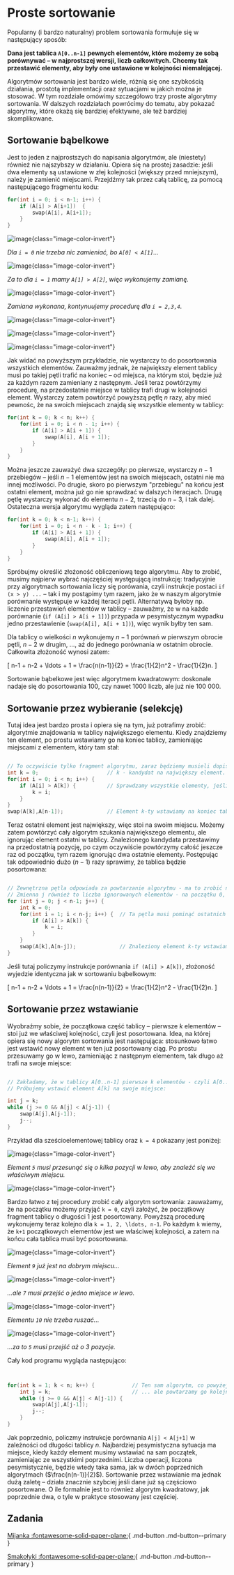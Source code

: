# Proste sortowanie

Popularny (i bardzo naturalny) problem sortowania formułuje się w następujący sposób:

**Dana jest tablica `A[0..n-1]` pewnych elementów, które możemy ze sobą porównywać –
w najprostszej wersji, liczb całkowitych. Chcemy tak przestawić elementy,
aby były one ustawione w kolejności niemalejącej.**

Algorytmów sortowania jest bardzo wiele, różnią się one szybkością działania, prostotą implementacji oraz sytuacjami w jakich można je stosować. W tym rozdziale omówimy szczegółowo trzy proste algorytmy sortowania. W dalszych rozdziałach powrócimy do tematu, aby pokazać algorytmy, które okażą się bardziej efektywne, ale też bardziej skomplikowane.

## Sortowanie bąbelkowe

Jest to jeden z najprostszych do napisania algorytmów, ale (niestety) również nie najszybszy w działaniu. Opiera się na prostej zasadzie: jeśli dwa elementy są ustawione w złej kolejności (większy przed mniejszym), należy je zamienić miejscami. Przejdźmy tak przez całą tablicę, za pomocą następującego fragmentu kodu:

```cpp
for(int i = 0; i < n-1; i++) {
    if (A[i] > A[i+1])	{
        swap(A[i], A[i+1]);
	}
}
```

![image](bubblesort0.png){class="image-color-invert"}

*Dla `i = 0` nie trzeba nic zamieniać, bo `A[0] < A[1]`...*

![image](bubblesort1.png){class="image-color-invert"}

*Za to dla `i = 1` mamy `A[1] > A[2]`, więc wykonujemy zamianę.*

![image](bubblesort2.png){class="image-color-invert"}

*Zamiana wykonana, kontynuujemy procedurę dla `i = 2,3,4`.*

![image](bubblesort3.png){class="image-color-invert"}

![image](bubblesort4.png){class="image-color-invert"}

![image](bubblesort5.png){class="image-color-invert"}

Jak widać na powyższym przykładzie, nie wystarczy to do posortowania wszystkich elementów. Zauważmy jednak, że największy
element tablicy musi po takiej pętli trafić na koniec – od miejsca, na którym stoi, będzie już za każdym razem zamieniany z następnym. Jeśli teraz
powtórzymy procedurę, na przedostatnie miejsce w tablicy trafi drugi w kolejności element. Wystarczy zatem powtórzyć powyższą pętlę $n$ razy, aby mieć
pewnośc, że na swoich miejscach znajdą się wszystkie elementy w tablicy:

```cpp
for(int k = 0; k < n; k++) {
    for(int i = 0; i < n - 1; i++) {
        if (A[i] > A[i + 1]) {
            swap(A[i], A[i + 1]);
		}
	}
}
```

Można jeszcze zauważyć dwa szczegóły: po pierwsze, wystarczy  $n-1$ przebiegów – jeśli  $n-1$ elementów jest na swoich miejscach, ostatni nie
ma innej możliwości. Po drugie, skoro po pierwszym "przebiegu" na końcu jest ostatni element, można już go nie sprawdzać w dalszych iteracjach. Drugą pętlę
wystarczy wykonać do elementu  $n-2$, trzecią do  $n-3$, i tak dalej. Ostateczna wersja algorytmu wygląda zatem następująco:

```cpp
for(int k = 0; k < n-1; k++) {
    for(int i = 0; i < n - k - 1; i++) {
        if (A[i] > A[i + 1]) {
            swap(A[i], A[i + 1]);
		}
	}
}
```

Spróbujmy określić złożoność obliczeniową tego algorytmu. Aby to zrobić, musimy najpierw wybrać najczęściej występującą instrukcję: tradycyjnie przy algorytmach sortowania liczy się porówania, czyli instrukcje postaci `if (x > y) ...` – tak i my postąpimy tym razem, jako że w naszym algorytmie porównanie występuje w każdej iteracji pętli. Alternatywą byłoby np. liczenie przestawień elementów w tablicy – zauważmy, że w na każde porównanie (`if (A[i] > A[i + 1])`) przypada w pesymistycznym wypadku jedno przestawienie (`swap(A[i], A[i + 1])`), więc wynik byłby ten sam.

Dla tablicy o wielkości $n$ wykonujemy $n-1$ porównań w pierwszym obrocie pętli, $n-2$ w drugim, ..., aż do jednego porównania w ostatnim obrocie. Całkowita złożoność wynosi zatem:

\[
  n-1 + n-2 + \ldots + 1 = \frac{n(n-1)}{2} = \frac{1}{2}n^2 - \frac{1}{2}n.
\]

Sortowanie bąbelkowe jest więc algorytmem kwadratowym: doskonale nadaje się
do posortowania 100, czy nawet 1000 liczb, ale już nie 100 000.

## Sortowanie przez wybieranie (selekcję)

Tutaj idea jest bardzo prosta i opiera się na tym, już potrafimy zrobić: algorytmie znajdowania w tablicy największego elementu. Kiedy znajdziemy ten element, po prostu wstawiamy go na koniec tablicy, zamieniając miejscami z elementem, który tam stał:

```cpp

// To oczywiście tylko fragment algorytmu, zaraz będziemy musieli dopisać jeszcze jedną pętlę.
int k = 0;						// k - kandydat na największy element.
for(int i = 0; i < n; i++) {
	if (A[i] > A[k]) {			// Sprawdzamy wszystkie elementy, jeśli i-ty jest lepszy, poprawiamy k.
		k = i;
	}
}
swap(A[k],A[n-1]);				// Element k-ty wstawiamy na koniec tablicy.

```

Teraz ostatni element jest największy, więc stoi na swoim miejscu. Możemy zatem powtórzyć cały algorytm szukania największego elementu, ale ignorując element ostatni w tablicy. Znalezionego kandydata przestawimy na przedostatnią pozycję, po czym oczywiście powtórzymy całość jeszcze raz od początku, tym razem ignorując dwa ostatnie elementy. Postępując tak odpowiednio dużo ($n-1$) razy sprawimy, że tablica będzie posortowana:


```cpp

// Zewnętrzna pętla odpowiada za powtarzanie algorytmu - ma to zrobić n-1 razy.
// Zmienna j również to liczba ignorowanych elementów - na początku 0, a w każdej iteracji o 1 więcej.
for (int j = 0; j < n-1; j++) {
	int k = 0;
	for(int i = 1; i < n-j; i++) {	// Ta pętla musi pominąć ostatnich j elementów, stąd "n-j" zamiast "n".
		if (A[i] > A[k]) {
			k = i;
		}
	}
	swap(A[k],A[n-j]);				// Znaleziony element k-ty wstawiamy na koniec tablicy, ale pomijając ostatnie j elementów.
}
```

Jeśli tutaj policzymy instrukcje porównania `if (A[i] > A[k])`, złożoność wyjedzie identyczna jak w sortowaniu bąbelkowym:

\[
  n-1 + n-2 + \ldots + 1 = \frac{n(n-1)}{2} = \frac{1}{2}n^2 - \frac{1}{2}n.
\]

## Sortowanie przez wstawianie

Wyobraźmy sobie, że początkowa część tablicy – pierwsze $k$ elementów – stoi już we właściwej kolejności, czyli jest posortowana. Idea, na której opiera się nowy algorytm sortowania jest następująca: stosunkowo łatwo jest wstawić nowy element w ten już posortowany ciąg. Po prostu przesuwamy go w lewo, zamieniając z następnym elementem, tak długo aż trafi na swoje miejsce:

```cpp

// Zakładamy, że w tablicy A[0..n-1] pierwsze k elementów - czyli A[0..k-1] - jest już posortowane.
// Próbujemy wstawić element A[k] na swoje miejsce:

int j = k;
while (j >= 0 && A[j] < A[j-1]) {
	swap(A[j],A[j-1]);
	j--;
}


```

Przykład dla sześcioelementowej tablicy oraz `k = 4` pokazany jest poniżej:

![image](insertionsort0.png){class="image-color-invert"}

*Element `5` musi przesunąć się o kilka pozycji w lewo, aby znaleźć się we właściwym miejscu.*

![image](insertionsort1.png){class="image-color-invert"}



Bardzo łatwo z tej procedury zrobić cały algorytm sortowania: zauważamy, że na początku możemy przyjąć `k = 0`, czyli założyć, że początkowy fragment tablicy o długości $1$ jest posortowany. Powyższą procedurę wykonujemy teraz kolejno dla `k = 1, 2, \ldots, n-1`. Po każdym `k` wiemy, że `k+1` początkowych elementów jest we właściwej kolejności, a zatem na końcu cała tablica musi być posortowana.

![image](insertionsort2.png){class="image-color-invert"}


*Element `9` już jest na dobrym miejscu...*

![image](insertionsort3.png){class="image-color-invert"}

*...ale `7` musi przejść o jedno miejsce w lewo.*

![image](insertionsort4.png){class="image-color-invert"}

*Elementu `10` nie trzeba ruszać...*

![image](insertionsort5.png){class="image-color-invert"}

*...za to `5` musi przejść aż o 3 pozycje.*

Cały kod programu wygląda następująco:

```cpp


for(int k = 1; k < n; k++) {			// Ten sam algorytm, co powyżej...
	int j = k;							// ... ale powtarzamy go kolejno dla coraz większych wartości k.
	while (j >= 0 && A[j] < A[j-1]) {
		swap(A[j],A[j-1]);
		j--;
	}
}

```

Jak poprzednio, policzmy instrukcje porównania `A[j] < A[j+1]` w zależności od długości tablicy $n$. Najbardziej pesymistyczna sytuacja ma miejsce, kiedy każdy element musimy wstawiać na sam początek, zamieniając ze wszystkimi poprzednimi. Liczba operacji, liczona pesymistycznie, będzie wtedy taka sama, jak w dwóch poprzednich algorytmach ($\frac{n(n-1)}{2}$). Sortowanie przez wstawianie ma jednak dużą zaletę – działa znacznie szybciej jeśli dane już są częściowo posortowane. O ile formalnie jest to również algorytm kwadratowy, jak poprzednie dwa, o tyle w praktyce stosowany jest częściej.


## Zadania

[Mijanka :fontawesome-solid-paper-plane:](https://szkopul.edu.pl/problemset/problem/ZP0W8yq2dGPTMN8J785_CWSu/site/?key=statement){ .md-button .md-button--primary }

[Smakołyki :fontawesome-solid-paper-plane:](https://szkopul.edu.pl/problemset/problem/uRAmDV-LA0MuunIUGOXBVkur/site/?key=statement){ .md-button .md-button--primary }
